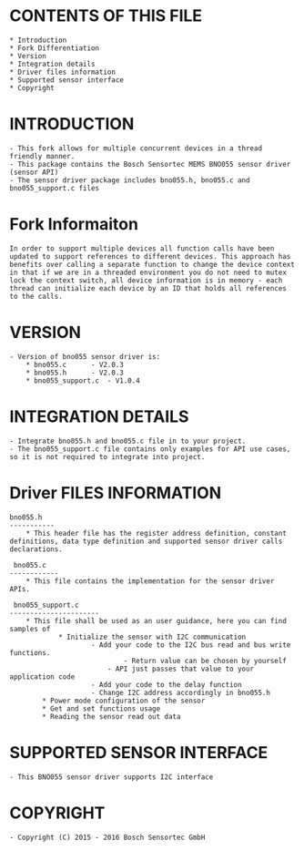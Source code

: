 
CONTENTS OF THIS FILE
=======================
	* Introduction
	* Fork Differentiation
	* Version
	* Integration details
	* Driver files information
	* Supported sensor interface
	* Copyright


INTRODUCTION
===============
	- This fork allows for multiple concurrent devices in a thread friendly manner.
	- This package contains the Bosch Sensortec MEMS BNO055 sensor driver (sensor API)
	- The sensor driver package includes bno055.h, bno055.c and bno055_support.c files
	
Fork Informaiton
===============
	In order to support multiple devices all function calls have been updated to support references to different devices. This approach has benefits over calling a separate function to change the device context in that if we are in a threaded environment you do not need to mutex lock the context switch, all device information is in memory - each thread can initialize each device by an ID that holds all references to the calls.

VERSION
=========
	- Version of bno055 sensor driver is:
		* bno055.c 		- V2.0.3
		* bno055.h 		- V2.0.3
		* bno055_support.c 	- V1.0.4

INTEGRATION DETAILS
=====================
	- Integrate bno055.h and bno055.c file in to your project.
	- The bno055_support.c file contains only examples for API use cases, so it is not required to integrate into project.

Driver FILES INFORMATION
===========================
	bno055.h
	-----------
		* This header file has the register address definition, constant definitions, data type definition and supported sensor driver calls declarations.

	 bno055.c
	------------
		* This file contains the implementation for the sensor driver APIs.

	 bno055_support.c
	----------------------
		* This file shall be used as an user guidance, here you can find samples of
    			* Initialize the sensor with I2C communication
        				- Add your code to the I2C bus read and bus write functions.
            					- Return value can be chosen by yourself
           					- API just passes that value to your application code
        				- Add your code to the delay function
        				- Change I2C address accordingly in bno055.h
   			* Power mode configuration of the sensor
   			* Get and set functions usage
			* Reading the sensor read out data

SUPPORTED SENSOR INTERFACE
====================================
	- This BNO055 sensor driver supports I2C interface


COPYRIGHT
===========
	- Copyright (C) 2015 - 2016 Bosch Sensortec GmbH


